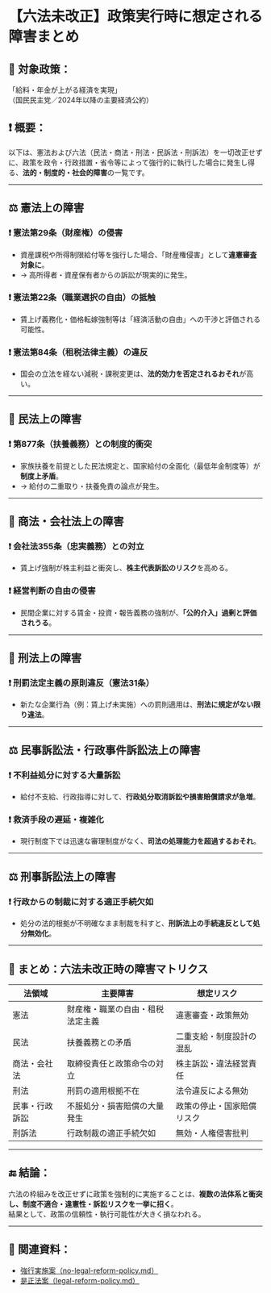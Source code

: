 # 【六法未改正】政策実行時に想定される障害まとめ

## 📌 対象政策：
「給料・年金が上がる経済を実現」  
（国民民主党／2024年以降の主要経済公約）

## ❗ 概要：
以下は、憲法および六法（民法・商法・刑法・民訴法・刑訴法）を一切改正せずに、政策を政令・行政措置・省令等によって強行的に執行した場合に発生し得る、**法的・制度的・社会的障害**の一覧です。

---

## ⚖️ 憲法上の障害

### ❗ 憲法第29条（財産権）の侵害
- 資産課税や所得制限給付等を強行した場合、「財産権侵害」として**違憲審査対象に**。
- → 高所得者・資産保有者からの訴訟が現実的に発生。

### ❗ 憲法第22条（職業選択の自由）の抵触
- 賃上げ義務化・価格転嫁強制等は「経済活動の自由」への干渉と評価される可能性。

### ❗ 憲法第84条（租税法律主義）の違反
- 国会の立法を経ない減税・課税変更は、**法的効力を否定されるおそれ**が高い。

---

## 📕 民法上の障害

### ❗ 第877条（扶養義務）との制度的衝突
- 家族扶養を前提とした民法規定と、国家給付の全面化（最低年金制度等）が**制度上矛盾**。
- → 給付の二重取り・扶養免責の論点が発生。

---

## 📗 商法・会社法上の障害

### ❗ 会社法355条（忠実義務）との対立
- 賃上げ強制が株主利益と衝突し、**株主代表訴訟のリスク**を高める。

### ❗ 経営判断の自由の侵害
- 民間企業に対する賃金・投資・報告義務の強制が、**「公的介入」過剰と評価されうる**。

---

## 📙 刑法上の障害

### ❗ 刑罰法定主義の原則違反（憲法31条）
- 新たな企業行為（例：賃上げ未実施）への罰則適用は、**刑法に規定がない限り違法**。

---

## ⚖️ 民事訴訟法・行政事件訴訟法上の障害

### ❗ 不利益処分に対する大量訴訟
- 給付不支給、行政指導に対して、**行政処分取消訴訟や損害賠償請求が急増**。

### ❗ 救済手段の遅延・複雑化
- 現行制度下では迅速な審理制度がなく、**司法の処理能力を超過するおそれ**。

---

## ⚖️ 刑事訴訟法上の障害

### ❗ 行政からの制裁に対する適正手続欠如
- 処分の法的根拠が不明確なまま制裁を科すと、**刑訴法上の手続違反として処分無効化**。

---

## 🧾 まとめ：六法未改正時の障害マトリクス

| 法領域        | 主要障害                                    | 想定リスク                          |
|----------------|---------------------------------------------|--------------------------------------|
| 憲法           | 財産権・職業の自由・租税法定主義             | 違憲審査・政策無効                   |
| 民法           | 扶養義務との矛盾                             | 二重支給・制度設計の混乱             |
| 商法・会社法   | 取締役責任と政策命令の対立                   | 株主訴訟・違法経営責任                |
| 刑法           | 刑罰の適用根拠不在                           | 法令違反による無効                   |
| 民事・行政訴訟 | 不服処分・損害賠償の大量発生                 | 政策の停止・国家賠償リスク            |
| 刑訴法         | 行政制裁の適正手続欠如                       | 無効・人権侵害批判                    |

---

## 🔚 結論：

六法の枠組みを改正せずに政策を強制的に実施することは、**複数の法体系と衝突し、制度不適合・違憲性・訴訟リスクを一挙に招く**。  
結果として、政策の信頼性・執行可能性が大きく損なわれる。

---

## 🔗 関連資料：

- [強行実施案（no-legal-reform-policy.md）](./no-legal-reform-policy.md)
- [是正法案（legal-reform-policy.md）](./legal-reform-policy.md)
